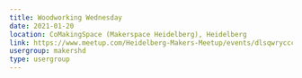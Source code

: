 ```yaml
---
title: Woodworking Wednesday
date: 2021-01-20
location: CoMakingSpace (Makerspace Heidelberg), Heidelberg
link: https://www.meetup.com/Heidelberg-Makers-Meetup/events/dlsqwrycccbbc/
usergroup: makershd
type: usergroup
---
```


